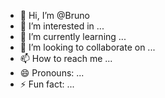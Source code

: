 - 👋 Hi, I’m @Bruno
- 👀 I’m interested in ...
- 🌱 I’m currently learning ...
- 💞️ I’m looking to collaborate on ...
- 📫 How to reach me ...
- 😄 Pronouns: ...
- ⚡ Fun fact: ...

<!---
BrunoGreindav/BrunoGreindav is a ✨ special ✨ repository because its `README.md` (this file) appears on your GitHub profile.
You can click the Preview link to take a look at your changes.
--->
